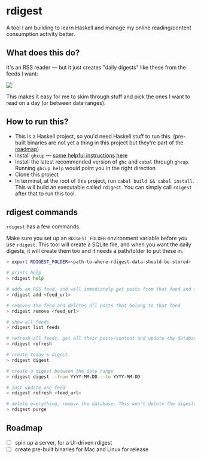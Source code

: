 # rdigest

A tool I am building to learn Haskell and manage my online reading/content consumption activity better.

## What does this do?

It's an RSS reader — but it just creates "daily digests" like these from the feeds I want:

![](https://images2.imgbox.com/1d/ca/t7iIGCrp_o.png)

This makes it easy for me to skim through stuff and pick the ones I want to read on a day (or between date ranges).

## How to run this?

- This is a Haskell project, so you'd need Haskell stuff to run this. (pre-built binaries are not yet a thing in this project but they're part of the [roadmap](./#roadmap))
- Install `ghcup` — [some helpful instructions here](https://www.haskell.org/ghcup/install/)
- Install the latest recommended version of `ghc` and `cabal` through `ghcup`. Running `ghcup help` would point you in the right direction
- Clone this project
- In terminal, at the root of this project, run `cabal build && cabal install`. This will build an executable called `rdigest`. You can simply call `rdigest` after that to run this tool.

## rdigest commands

`rdigest` has a few commands.

Make sure you set up an `RDIGEST_FOLDER` environment variable before you use `rdigest`. This tool will create a SQLite file, and when you want the daily digests, it will create them too and it needs a path/folder to put these in.

```sh
> export RDIGEST_FOLDER=<path-to-where-rdigest-data-should-be-stored>
```

```bash
# prints help
> rdigest help

# adds an RSS feed, and will immediately get posts from that feed and add to the database
> rdigest add <feed_url>

# removes the feed and deletes all posts that belong to that feed
> rdigest remove <feed_url>

# show all feeds
> rdigest list feeds

# refresh all feeds, get all their posts/content and update the database. No duplicate content will be added though.
> rdigest refresh

# create today's digest.
> rdigest digest

# create a digest between the date range
> rdigest digest --from YYYY-MM-DD --to YYYY-MM-DD

# just update one feed
> rdigest refresh <feed_url>

# delete everything, remove the database. This won't delete the digests.
> rdigest purge
```

## Roadmap

- [ ] spin up a server, for a UI-driven rdigest
- [ ] create pre-built binaries for Mac and Linux for release
